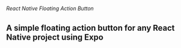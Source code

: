 ###### React Native Floating Action Button

## A simple floating action button for any React Native project using Expo
